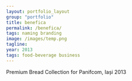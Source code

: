 ```yaml
---
layout: portfolio_layout
group: "portfolio"
title: benefica
permalink: /benefica/
tags: naming branding
image: /images/temp.png
tagline: 
year: 2013
tags: food-beverage business
---
```


Premium Bread Collection for Panifcom, Iași 2013
